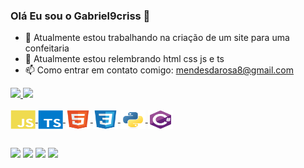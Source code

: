 ### Olá Eu sou o Gabriel9criss 👋
- 🔭 Atualmente estou trabalhando na criação de um site para uma confeitaria
- 🌱 Atualmente estou relembrando html css  js e ts
- 📫 Como entrar em contato comigo: mendesdarosa8@gmail.com
<div>
<a href="https://github.com/Gabriel9criss">
<img height="130em" src="https://github-readme-stats.vercel.app/api?username=Gabriel9criss&show_icons=true&theme=dracula&include_all_commits=true&count_private=true"/>
<img height="130em" src="https://github-readme-stats.vercel.app/api/top-langs/?username=Gabriel9criss&layout=compact&langs_count=16&theme=dracula"/>
</div>

<div style="display: inline_block"><br>
  <img align="center" alt="Rafa-Js" height="30" width="40" src="https://raw.githubusercontent.com/devicons/devicon/master/icons/javascript/javascript-plain.svg">
  <img align="center" alt="Rafa-Ts" height="30" width="40" src="https://raw.githubusercontent.com/devicons/devicon/master/icons/typescript/typescript-plain.svg">

  <img align="center" alt="Rafa-HTML" height="30" width="40" src="https://raw.githubusercontent.com/devicons/devicon/master/icons/html5/html5-original.svg">
  <img align="center" alt="Rafa-CSS" height="30" width="40" src="https://raw.githubusercontent.com/devicons/devicon/master/icons/css3/css3-original.svg">
  <img align="center" alt="Rafa-Python" height="30" width="40" src="https://raw.githubusercontent.com/devicons/devicon/master/icons/python/python-original.svg">
  <img align="center" alt="Rafa-Csharp" height="30" width="40" src="https://raw.githubusercontent.com/devicons/devicon/master/icons/csharp/csharp-original.svg">
</div>

  ##

<div> 
<a href="https://instagram.com/gabriel9cris" target="_blank"><img src="https://img.shields.io/badge/-Instagram-%23E4405F?style=for-the-badge&logo=instagram&logoColor=white" target="_blank"></a>  
<a href=https://api.whatsapp.com/send/?phone=555180651231&text&type=phone_number&app_absent=0 <img src="https://img.shields.io/badge/WhatsApp-25D366?style=for-the-badge&logo=whatsapp&logoColor=white</a>
<a href="https://discord.gg/wagxzStdcR" target="_blank"><img src="https://img.shields.io/badge/Discord-7289DA?style=for-the-badge&logo=discord&logoColor=white" target="_blank"></a> 
<a href = "mailto:mendesdarosa8@gmail.com"><img src="https://img.shields.io/badge/-Gmail-%23333?style=for-the-badge&logo=gmail&logoColor=white" target="_blank"></a>
<a href="https://www.linkedin.com/in/rafaella-ballerini-45875016a" target="_blank"><img src="https://img.shields.io/badge/-LinkedIn-%230077B5?style=for-the-badge&logo=linkedin&logoColor=white" target="_blank"></a> 
  
</div>

